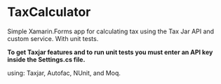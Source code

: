# TaxCalculator
Simple Xamarin.Forms app for calculating tax using the Tax Jar API and custom service. With unit tests.

**To get Taxjar features and to run unit tests you must enter an API key inside the Settings.cs file.**

using: Taxjar, Autofac, NUnit, and Moq.
